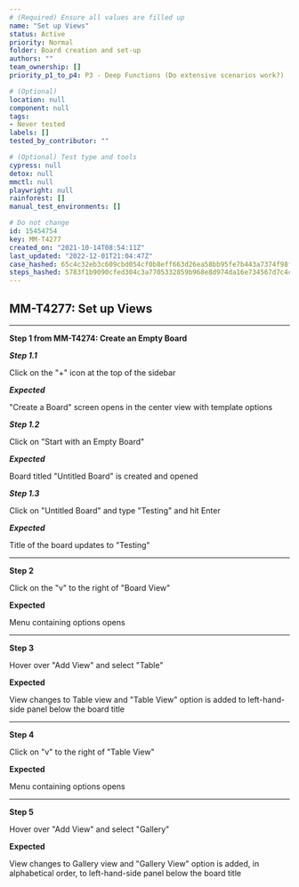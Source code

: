 ```yaml
---
# (Required) Ensure all values are filled up
name: "Set up Views"
status: Active
priority: Normal
folder: Board creation and set-up
authors: ""
team_ownership: []
priority_p1_to_p4: P3 - Deep Functions (Do extensive scenarios work?)

# (Optional)
location: null
component: null
tags: 
- Never tested
labels: []
tested_by_contributor: ""

# (Optional) Test type and tools
cypress: null
detox: null
mmctl: null
playwright: null
rainforest: []
manual_test_environments: []

# Do not change
id: 15454754
key: MM-T4277
created_on: "2021-10-14T08:54:11Z"
last_updated: "2022-12-01T21:04:47Z"
case_hashed: 65c4c32eb3c609cbd054cf0b8eff663d26ea58bb95fe7b443a7374f98fa9d9adeb3f6e085045b4e2fe4b1add29900b7a
steps_hashed: 5783f1b9090cfed304c3a7705332859b968e8d974da16e734567d7c4cf1470e159b03bbc5e4cbc9de7c99f8735c4ea20
---
```


<!-- (Auto-generated) Based on frontmatter's "key" and "name" -->

## MM-T4277: Set up Views

---

**Step 1 from MM-T4274: Create an Empty Board**

<!-- (Auto-generated) Note: Steps 1.1 to 1.3 should not be updated here. Instead, modify directly to the referenced MM-T4274 test case. -->

_**Step 1.1**_

Click on the "+" icon at the top of the sidebar

_**Expected**_

"Create a Board" screen opens in the center view with template options

_**Step 1.2**_

Click on "Start with an Empty Board"

_**Expected**_

Board titled "Untitled Board" is created and opened

_**Step 1.3**_

Click on "Untitled Board" and type "Testing" and hit Enter

_**Expected**_

Title of the board updates to "Testing"

---

**Step 2**

Click on the "v" to the right of "Board View"

**Expected**

Menu containing options opens

---

**Step 3**

Hover over "Add View" and select "Table"

**Expected**

View changes to Table view and "Table View" option is added to left-hand-side panel below the board title

---

**Step 4**

Click on "v" to the right of "Table View"

**Expected**

Menu containing options opens

---

**Step 5**

Hover over "Add View" and select "Gallery"

**Expected**

View changes to Gallery view and "Gallery View" option is added, in alphabetical order, to left-hand-side panel below the board title
